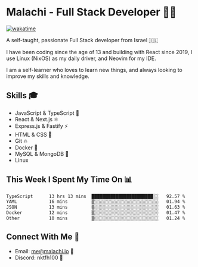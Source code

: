 # Malachi - Full Stack Developer 🚀🔥
[![wakatime](https://wakatime.com/badge/user/112ec769-e669-4b78-a46f-cf4343930741.svg)](https://wakatime.com/@112ec769-e669-4b78-a46f-cf4343930741)

A self-taught, passionate Full Stack developer from Israel 🇮🇱

I have been coding since the age of 13 and building with React since 2019, I use Linux (NixOS) as my daily driver, and Neovim for my IDE.

I am a self-learner who loves to learn new things, and always looking to improve my skills and knowledge.

## Skills 🎓
- JavaScript & TypeScript 💎
- React & Next.js ⚛️
- Express.js & Fastify ⚡️
- HTML & CSS 🎨
- Git 🔥
- Docker 🐳
- MySQL & MongoDB 💾
- Linux

## This Week I Spent My Time On 📊
<!--START_SECTION:waka-->

```txt
TypeScript      13 hrs 13 mins  ███████████████████████░░   92.57 %
YAML            16 mins         ▒░░░░░░░░░░░░░░░░░░░░░░░░   01.94 %
JSON            13 mins         ▒░░░░░░░░░░░░░░░░░░░░░░░░   01.63 %
Docker          12 mins         ▒░░░░░░░░░░░░░░░░░░░░░░░░   01.47 %
Other           10 mins         ▒░░░░░░░░░░░░░░░░░░░░░░░░   01.24 %
```

<!--END_SECTION:waka-->


## Connect With Me 📱
- Email: me@malachi.io 📧
- Discord: nktfh100 👾

